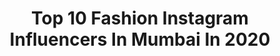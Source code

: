 ---
title: Top 10 Fashion Instagram Influencers In Mumbai In 2020
description: >-
  Find top fashion Instagram influencers in Mumbai in 2020. Most popular hashtags: #fashion #mumbai #instagood #photooftheday.
platform: Instagram
hits: 1616
text_top: Discover the best Instagram profiles on inBeat.
text_bottom: Our database holds 1616 Instagram influencers like this in Mumbai, India for you to pitch.
profiles:
  - username: "mj__romeo"
    fullname: >-
      FeNiL ChAuHaN™🍕
    bio: >-
      ! lifestyle🤘! Fashion influencer👔 ! Collaborations:- mjromeo222@gmail.com ! Surat💛 #mjromeo
    location: "India"
    followers: 93856
    engagement: 619
    commentsToLikes: 0.045926
    id: ck14jtu0im5js0i19e1so2a6l
    verified: false
    hashtags: "#mensfashion, #trends, #nightnight, #photography"
  - username: "xx_mr_dilwale_xx"
    fullname: >-
      🌈_丂_💦_ㄩ_🥀_尺_👅_卂_🌼_ﾌ_🌈
    bio: >-
      F//w 🌈🥀😍@morya_dhol_tasha_phatak . 𝕾𝖎𝖓𝖌𝖑𝖊_99%_😪 . 𝕯𝖍𝖔𝖑_𝖛𝖆𝖉𝖆𝖐_💙😇 . 𝕸𝖚𝖒𝖆𝖇𝖎_𝖐𝖍𝖆𝖗_🌍🔭 . 𝕯𝖒_𝖒𝖊_𝖋𝖔𝖗__𝖘𝖋𝖘_❤️ . 𝕷𝖔𝖌𝖎𝖓_27_𝖆𝖚𝖌🎂 .
    location: "India"
    followers: 10083
    engagement: 1308
    commentsToLikes: 0.034945
    id: ck9wfe8y2oha30j781yo6t4gd
    verified: false
    hashtags: "#support, #post, #photographylovers, #dholvadak"
  - username: "shanayas_"
    fullname: >-
      Shanaya S
    bio: >-
      Jack of all trades ✨ DJ & Content Creator since 2012 Email: Shanaya@ShanayaS.co - www.ShanayaS.co
    location: "India"
    followers: 73099
    engagement: 263
    commentsToLikes: 0.050822
    id: ck0ucofechbvp0i19s4l355cd
    verified: true
    hashtags: "#portraitsofindia, #goodvibesonly, #shanayadaily, #portraitshoot"
  - username: "adhunik_world"
    fullname: >-
      EESHA MAYENKAR | GOA
    bio: >-
      This is all out of soul, creativity and love🌺 Represented by: @inega.in Goa📍 || Mumbai
    location: "India"
    followers: 3144
    engagement: 1723
    commentsToLikes: 0.055065
    id: ck6tj0dz41rza0j71qfgb8u54
    verified: false
    hashtags: "#influencersofinstagram, #instagood, #goa, #portraitsofficial"
  - username: "thetrendylabel"
    fullname: >-
      BEAUTY BLOGGER | Youtuber
    bio: >-
      Fashion & Beauty blogger #contentcreator #youtuber To know a little about Lot❤️ DM for Collaboration
    location: "India"
    followers: 10186
    engagement: 486
    commentsToLikes: 0.037858
    id: ck0vuylwjmqq70i195yjyetxr
    verified: false
    hashtags: "#halloween, #makeuplovers, #photography, #hairstyle"
  - username: "imatulpatidar"
    fullname: >-
      ATUL PATIDAR
    bio: >-
      Fashion • Lifestyle • Travel 📍 : India 💌 : atulpatidar90@gmail.com
    location: "India"
    followers: 76184
    engagement: 82
    commentsToLikes: 0.011472
    id: ck15pq4naz3l60i19ryyp0ycv
    verified: false
    hashtags: "#staysafe, #indian, #plixxoinfluencer, #styleformen"
  - username: "_sweta_raj"
    fullname: >-
      Swêtā Räj
    bio: >-
      20🦋 Model and Actor with positive aura ✨ DM or Mail for collaboration 📩
    location: "India"
    followers: 4124
    engagement: 736
    commentsToLikes: 0.082837
    id: ck8td4ukw1vog0j787fkwzcwn
    verified: false
    hashtags: "#westside, #fitness, #modelsofinstagram, #streetfashion"
  - username: "ruchita.ghag"
    fullname: >-
      Ruchita Sanjay Ghag
    bio: >-
      Beauty • Skincare • Fashion ✨ Artist 🤍 👉🏻 DM / Mail for collaborations 📩 Join #ruchitaghag YouTube ⬇️
    location: "India"
    followers: 35180
    engagement: 711
    commentsToLikes: 0.032894
    id: ckapa9oiwvanb0i78s8ep1wqi
    verified: false
    hashtags: "#instagood, #fashionblogger, #traditionalmakeup, #ruchitaghag"
  - username: "poonam0111_"
    fullname: >-
      Poonam
    bio: >-
      Rise & Slay🌟 Dm/mail for work related queries
    location: "India"
    followers: 3827
    engagement: 1170
    commentsToLikes: 0.062538
    id: ck5zzggnmboxx0i140jsookt1
    verified: false
    hashtags: "#featureme, #jaipurjewellery, #makeupartistry, #makeup"
  - username: "sukaina_sultan"
    fullname: >-
      Sukaina Sultan
    bio: >-
      الحمد لله •👇🏻 My Josh id
    location: "India"
    followers: 41304
    engagement: 350
    commentsToLikes: 0.018122
    id: ck5zya4od9i7l0i14qmwfzjy0
    verified: false
    hashtags: "#kbye, #pictureoftheday, #instagram, #keepsupporting"
---